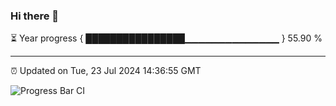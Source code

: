 ### Hi there 👋

⏳ Year progress { ████████████████▁▁▁▁▁▁▁▁▁▁▁▁▁▁ } 55.90 %

---

⏰ Updated on Tue, 23 Jul 2024 14:36:55 GMT

![Progress Bar CI](https://github.com/IshwaranRudhara/GIT-ACTION/workflows/Progress%20Bar%20CI/badge.svg)
